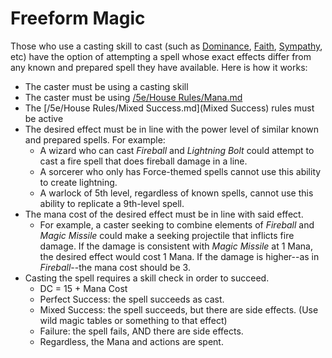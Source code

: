 # Freeform Magic

Those who use a casting skill to cast (such as [Dominance](), [Faith](), [Sympathy](), etc) have the option of attempting a spell whose exact effects differ from any known and prepared spell they have available. Here is how it works:

- The caster must be using a casting skill
- The caster must be using [/5e/House Rules/Mana.md](Mana)
- The [/5e/House Rules/Mixed Success.md](Mixed Success) rules must be active
- The desired effect must be in line with the power level of similar known and prepared spells. For example:
  - A wizard who can cast *Fireball* and *Lightning Bolt* could attempt to cast a fire spell that does fireball damage in a line.
  - A sorcerer who only has Force-themed spells cannot use this ability to create lightning.
  - A warlock of 5th level, regardless of known spells, cannot use this ability to replicate a 9th-level spell.
- The mana cost of the desired effect must be in line with said effect.
  - For example, a caster seeking to combine elements of *Fireball* and *Magic Missile* could make a seeking projectile that inflicts fire damage. If the damage is consistent with *Magic Missile* at 1 Mana, the desired effect would cost 1 Mana. If the damage is higher--as in *Fireball*--the mana cost should be 3.
- Casting the spell requires a skill check in order to succeed.
  - DC = 15 + Mana Cost
  - Perfect Success: the spell succeeds as cast.
  - Mixed Success: the spell succeeds, but there are side effects. (Use wild magic tables or something to that effect)
  - Failure: the spell fails, AND there are side effects.
  - Regardless, the Mana and actions are spent.

